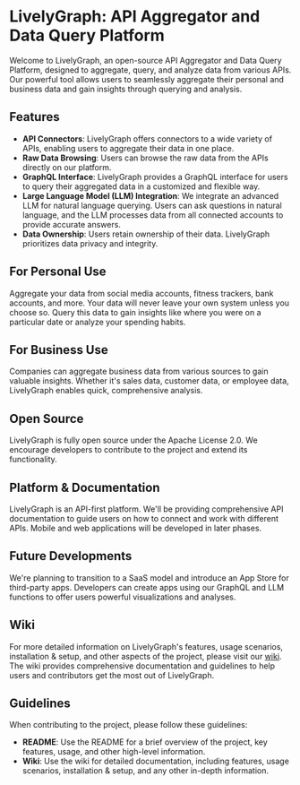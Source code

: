 # LivelyGraph: API Aggregator and Data Query Platform

Welcome to LivelyGraph, an open-source API Aggregator and Data Query Platform, designed to aggregate, query, and analyze data from various APIs. Our powerful tool allows users to seamlessly aggregate their personal and business data and gain insights through querying and analysis.

## Features

- **API Connectors**: LivelyGraph offers connectors to a wide variety of APIs, enabling users to aggregate their data in one place.
- **Raw Data Browsing**: Users can browse the raw data from the APIs directly on our platform.
- **GraphQL Interface**: LivelyGraph provides a GraphQL interface for users to query their aggregated data in a customized and flexible way.
- **Large Language Model (LLM) Integration**: We integrate an advanced LLM for natural language querying. Users can ask questions in natural language, and the LLM processes data from all connected accounts to provide accurate answers.
- **Data Ownership**: Users retain ownership of their data. LivelyGraph prioritizes data privacy and integrity.

## For Personal Use

Aggregate your data from social media accounts, fitness trackers, bank accounts, and more. Your data will never leave your own system unless you choose so. Query this data to gain insights like where you were on a particular date or analyze your spending habits.

## For Business Use

Companies can aggregate business data from various sources to gain valuable insights. Whether it's sales data, customer data, or employee data, LivelyGraph enables quick, comprehensive analysis.

## Open Source

LivelyGraph is fully open source under the Apache License 2.0. We encourage developers to contribute to the project and extend its functionality.

## Platform & Documentation

LivelyGraph is an API-first platform. We'll be providing comprehensive API documentation to guide users on how to connect and work with different APIs. Mobile and web applications will be developed in later phases.

## Future Developments

We're planning to transition to a SaaS model and introduce an App Store for third-party apps. Developers can create apps using our GraphQL and LLM functions to offer users powerful visualizations and analyses.

## Wiki

For more detailed information on LivelyGraph's features, usage scenarios, installation & setup, and other aspects of the project, please visit our [wiki](https://github.com/Drbvr/LivelyGraph/wiki). The wiki provides comprehensive documentation and guidelines to help users and contributors get the most out of LivelyGraph.

## Guidelines

When contributing to the project, please follow these guidelines:

- **README**: Use the README for a brief overview of the project, key features, usage, and other high-level information.
- **Wiki**: Use the wiki for detailed documentation, including features, usage scenarios, installation & setup, and any other in-depth information.

